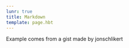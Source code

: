 ```yaml
---
lunr: true
title: Markdown
template: page.hbt
---
```

Example comes from a gist made by jonschlikert
<script src="https://gist.github.com/jonschlinkert/5854601.js"></script>